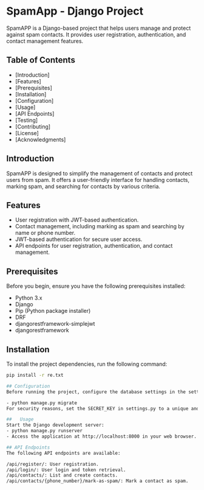 # SpamApp - Django Project

SpamAPP is a Django-based project that helps users manage and protect against spam contacts. It provides user registration, authentication, and contact management features.

## Table of Contents

- [Introduction]
- [Features]
- [Prerequisites]
- [Installation]
- [Configuration]
- [Usage]
- [API Endpoints]
- [Testing]
- [Contributing]
- [License]
- [Acknowledgments]

## Introduction

SpamAPP is designed to simplify the management of contacts and protect users from spam. It offers a user-friendly interface for handling contacts, marking spam, and searching for contacts by various criteria.

## Features

- User registration with JWT-based authentication.
- Contact management, including marking as spam and searching by name or phone number.
- JWT-based authentication for secure user access.
- API endpoints for user registration, authentication, and contact management.

## Prerequisites

Before you begin, ensure you have the following prerequisites installed:

- Python 3.x
- Django
- Pip (Python package installer)
- DRF
- djangorestframework-simplejwt
- djangorestframework

## Installation

To install the project dependencies, run the following command:

```bash
pip install -r re.txt

## Configuration
Before running the project, configure the database settings in the settings.py file. Ensure the database is set up and migrate the initial schema using:

- python manage.py migrate
For security reasons, set the SECRET_KEY in settings.py to a unique and secure value.

##   Usage
Start the Django development server:
- python manage.py runserver
- Access the application at http://localhost:8000 in your web browser.

## API Endpoints
The following API endpoints are available:

/api/register/: User registration.
/api/login/: User login and token retrieval.
/api/contacts/: List and create contacts.
/api/contacts/{phone_number}/mark-as-spam/: Mark a contact as spam.
